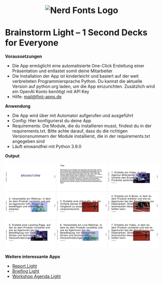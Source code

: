 <h1 align="center">
  <img src="https://www.finii-apps.de/img/finii_logo.png" width="150" alt="Nerd Fonts Logo" />
</h1>

# Brainstorm Light – 1 Second Decks for Everyone

**Voraussetzungen**
- Die App ermöglicht eine automatisierte One-Click Erstellung einer Präsentation und entlastet somit deine Mitarbeiter 
- Die Installation der App ist kinderleicht und basiert auf der weit verbreiteten Programmiersprache Python. Du kannst die aktuelle Version auf python.org laden, um die App einzurichten. Zusätzlich wird ein OpenAI Konto benötigt mit API Key
- Hilfe: mail@finii-apps.de

**Anwendung**
- Die App wird über mit Automator aufgerufen und ausgeführt
- Config: Hier konfigurierst du deine App
- Requirements: Die Module, die du installieren musst, findest du in der requirements.txt. Bitte achte darauf, dass du die richtigen Versionsnummern der Module installierst, die in der requirements.txt angegeben sind
- Läuft einwandfrei mit Python 3.9.0

**Output**

![- Bild fehlt -](https://github.com/FINII-Apps/one-second-decks-brainstorm-light/blob/main/screenshot.png?raw=true "Output of Script")

**Weitere interessante Apps**
- [Report Light](https://github.com/FINII-Apps/one-second-decks-report-light "Zur App")
- [Briefing Light](https://github.com/FINII-Apps/one-second-decks-briefing-light "Zur App")
- [Workshop Agenda Light](https://github.com/FINII-Apps/one-second-decks-workshop-light "Zur App")


